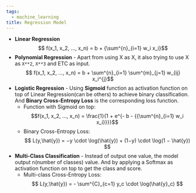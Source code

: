 ```yaml
---
tags:
  - machine_learning
title: Regression Model
---
```

- **Linear Regression**
	$$ f(x_1, x_2, ..., x_n) = b + {\sum^{n}_{i=1} w_i x_i}$$
- **Polynomial Regression** - Apart from using X as X, it also trying to use X as `X**2`, `X**3` and ETC as input.
	$$ f(x_1, x_2, ..., x_n) = b + \sum^{n}_{i=1} \sum^{m}_{j=1} w_{ij} x_i^{j}$$
- **Logistic Regression** - Using **Sigmoid** function as activation function on top of Linear Regression(can be others) to achieve binary classification. And **Binary Cross-Entropy Loss** is the corresponding loss function.
	- Function with Sigmoid on top: $$f(x_1, x_2, ..., x_n) = \frac{1}{1 + e^{- b - {{\sum^{n}_{i=1} w_i x_i}}}}$$
	- Binary Cross-Entropy Loss: $$ L(y,\hat{y​}) = −y \cdot \log(\hat{y}​) + (1−y) \cdot \log(1 − \hat{y}​) $$
- **Multi-Class Classification** - Instead of output one value, the model output n(number of classes) value. And by applying a Softmax as activation function on top to get the class and score. 
	- Multi-class Cross-Entropy Loss: $$ L(y,\hat{y​}) = - \sum^{C}_{c=1} y_c \cdot \log(\hat{y}_c) $$